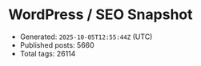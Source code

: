 # WordPress / SEO Snapshot

- Generated: `2025-10-05T12:55:44Z` (UTC)
- Published posts: 5660
- Total tags: 26114
